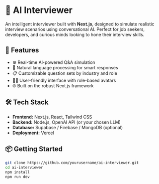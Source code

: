 # 🧠 AI Interviewer

An intelligent interviewer built with **Next.js**, designed to simulate realistic interview scenarios using conversational AI. Perfect for job seekers, developers, and curious minds looking to hone their interview skills.

## 🚀 Features

- ⚙️ Real-time AI-powered Q&A simulation
- 💬 Natural language processing for smart responses
- 📋 Customizable question sets by industry and role
- 🧑‍💼 User-friendly interface with role-based avatars
- 🌐 Built on the robust Next.js framework

## 🛠️ Tech Stack

- **Frontend:** Next.js, React, Tailwind CSS
- **Backend:** Node.js, OpenAI API (or your chosen LLM)
- **Database:** Supabase / Firebase / MongoDB (optional)
- **Deployment:** Vercel

## 📦 Getting Started

```bash
git clone https://github.com/yourusername/ai-interviewer.git
cd ai-interviewer
npm install
npm run dev